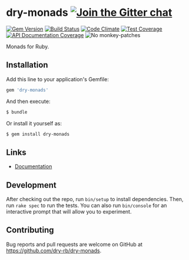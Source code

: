 [gitter]: https://gitter.im/dry-rb/chat
[gem]: https://rubygems.org/gems/dry-monads
[travis]: https://travis-ci.org/dry-rb/dry-monads
[code_climate]: https://codeclimate.com/github/dry-rb/dry-monads
[inch]: http://inch-ci.org/github/dry-rb/dry-monads

# dry-monads [![Join the Gitter chat](https://badges.gitter.im/Join%20Chat.svg)][gitter]

[![Gem Version](https://img.shields.io/gem/v/dry-monads.svg)][gem]
[![Build Status](https://img.shields.io/travis/dry-rb/dry-monads.svg)][travis]
[![Code Climate](https://img.shields.io/codeclimate/github/dry-rb/dry-monads.svg)][code_climate]
[![Test Coverage](https://img.shields.io/codeclimate/coverage/github/dry-rb/dry-monads.svg)][code_climate]
[![API Documentation Coverage](http://inch-ci.org/github/dry-rb/dry-monads.svg)][inch]
![No monkey-patches](https://img.shields.io/badge/monkey--patches-0-brightgreen.svg)

Monads for Ruby.

## Installation

Add this line to your application's Gemfile:

```ruby
gem 'dry-monads'
```

And then execute:

```sh
$ bundle
```

Or install it yourself as:

```sh
$ gem install dry-monads
```

## Links

* [Documentation](http://dry-rb.org/gems/dry-monads)

## Development

After checking out the repo, run `bin/setup` to install dependencies. Then, run
`rake spec` to run the tests. You can also run `bin/console` for an interactive
prompt that will allow you to experiment.

## Contributing

Bug reports and pull requests are welcome on GitHub at <https://github.com/dry-rb/dry-monads>.
